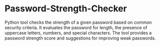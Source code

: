# Password-Strength-Checker
Python tool checks the strength of a given password based on common security criteria. It evaluates the password for length, the presence of uppercase letters, numbers, and special characters. The tool provides a password strength score and suggestions for improving weak passwords.
